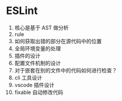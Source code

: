 # ESLint

1. 核心是基于 AST 做分析
1. rule
1. 如何获取出错的部分在源代码中的位置
1. 全局环境变量的处理
1. 插件的设计
1. 配置文件机制的设计
1. 对于嵌套在别的文件中的代码如何进行检查？
1. cli 工具设计
1. vscode 插件设计
1. fixable 自动修改代码

